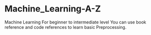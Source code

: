 # Machine_Learning-A-Z
Machine Learning For beginner to intermediate level
You can use book reference and code references to learn basic Preprocessing.

